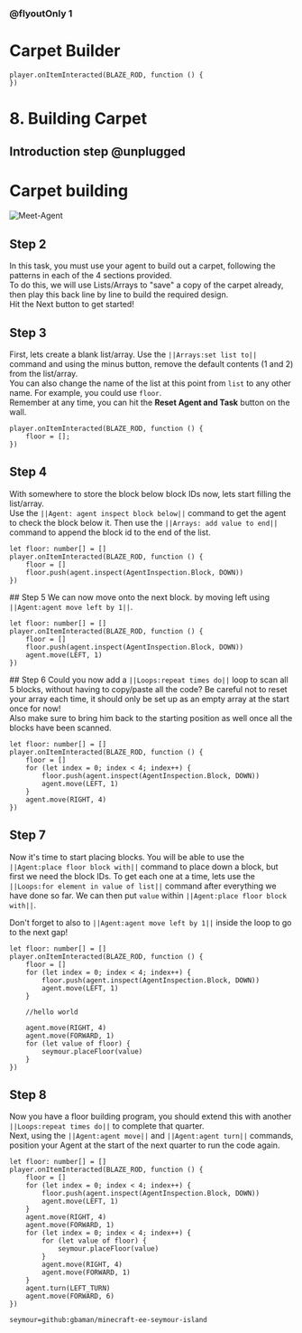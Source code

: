 

### @flyoutOnly 1

# Carpet Builder

```template
player.onItemInteracted(BLAZE_ROD, function () {
})

```

# 8. Building Carpet

## Introduction step @unplugged

# Carpet building

![Meet-Agent](https://github.com/gbaman/minecraft-ee-seymour-island/raw/master/media/carpet.gif)

## Step 2

In this task, you must use your agent to build out a carpet, following the patterns
in each of the 4 sections provided.   
To do this, we will use Lists/Arrays to "save" a copy of the carpet already, then 
play this back line by line to build the required design.   
Hit the Next button to get started!

## Step 3
First, lets create a blank list/array. Use the ``||Arrays:set list to||`` command
and using the minus button, remove the default contents (1 and 2) from the list/array.   
You can also change the name of the list at this point from `list` to any other name.
For example, you could use `floor`.   
Remember at any time, you can hit the **Reset Agent and Task** button on the wall.

```blocks
player.onItemInteracted(BLAZE_ROD, function () {
    floor = [];
})
```

## Step 4
With somewhere to store the block below block IDs now, lets start filling the list/array.   
Use the ``||Agent: agent inspect block below||`` command to get the agent to check
the block below it. Then use the ``||Arrays: add value to end||`` command to append
the block id to the end of the list.   

```blocks
let floor: number[] = []
player.onItemInteracted(BLAZE_ROD, function () {
    floor = []
    floor.push(agent.inspect(AgentInspection.Block, DOWN))
})

```

## Step 5
We can now move onto the next block. by moving left using ``||Agent:agent move left by 1||``.

```blocks
let floor: number[] = []
player.onItemInteracted(BLAZE_ROD, function () {
    floor = []
    floor.push(agent.inspect(AgentInspection.Block, DOWN))
    agent.move(LEFT, 1)
})

```

## Step 6
Could you now add a ``||Loops:repeat times do||`` loop to scan all 5 blocks, without having to copy/paste
all the code? Be careful not to reset your array each time, it should only be 
set up as an empty array at the start once for now!   
Also make sure to bring him back to the starting position as well once all the blocks
have been scanned.

```blocks
let floor: number[] = []
player.onItemInteracted(BLAZE_ROD, function () {
    floor = []
    for (let index = 0; index < 4; index++) {
        floor.push(agent.inspect(AgentInspection.Block, DOWN))
        agent.move(LEFT, 1)
    }
    agent.move(RIGHT, 4)
})
```

## Step 7
Now it's time to start placing blocks. You will be able to use the 
``||Agent:place floor block with||`` command to place down a block, but first we need
the block IDs. To get each one at a time, lets use the ``||Loops:for element in value of list||``
command after everything we have done so far. We can then put ``value`` within ``||Agent:place floor block with||``.
   
Don't forget to also to ``||Agent:agent move left by 1||`` inside the loop to 
go to the next gap!  

```blocks
let floor: number[] = []
player.onItemInteracted(BLAZE_ROD, function () {
    floor = []
    for (let index = 0; index < 4; index++) {
        floor.push(agent.inspect(AgentInspection.Block, DOWN))
        agent.move(LEFT, 1)
    }

    //hello world

    agent.move(RIGHT, 4)
    agent.move(FORWARD, 1)
    for (let value of floor) {
    	seymour.placeFloor(value)
    }
})
```

## Step 8
Now you have a floor building program, you should extend this with another 
``||Loops:repeat times do||`` to complete that quarter.   
Next, using the ``||Agent:agent move||`` and ``||Agent:agent turn||`` commands, position
your Agent at the start of the next quarter to run the code again.   

```blocks
let floor: number[] = []
player.onItemInteracted(BLAZE_ROD, function () {
    floor = []
    for (let index = 0; index < 4; index++) {
        floor.push(agent.inspect(AgentInspection.Block, DOWN))
        agent.move(LEFT, 1)
    }
    agent.move(RIGHT, 4)
    agent.move(FORWARD, 1)
    for (let index = 0; index < 4; index++) {
        for (let value of floor) {
        	seymour.placeFloor(value)
        }
        agent.move(RIGHT, 4)
        agent.move(FORWARD, 1)
    }
    agent.turn(LEFT_TURN)
    agent.move(FORWARD, 6)
})

```

```package
seymour=github:gbaman/minecraft-ee-seymour-island
```
